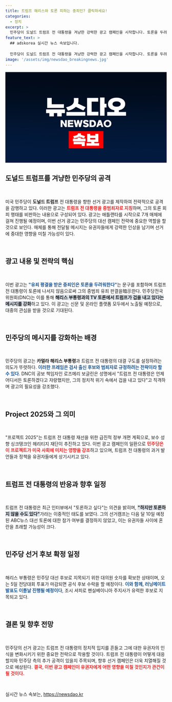 ```yaml
---
title: 트럼프 해리스와 토론 피하는 중죄인? 클릭하세요!
categories:
  - 정치
excerpt: >
  민주당이 도널드 트럼프 전 대통령을 겨냥한 강력한 광고 캠페인을 시작합니다. 토론을 두려워하는 중범죄자라는 직격탄을 날리며, 해리스 부통령과의 대결 구도를 주목받게 할 예정입니다. 클릭할 수밖에 없는 이 광고의 전말을 알아보세요!
feature_text: >
  ## adskorea 실시간 뉴스 속보입니다.

  민주당이 도널드 트럼프 전 대통령을 겨냥한 강력한 광고 캠페인을 시작합니다. 토론을 두려워하는 중범죄자라는 직격탄을 날리며, 해리스 부통령과의 대결 구도를 주목받게 할 예정입니다. 클릭할 수밖에 없는 이 광고의 전말을 알아보세요!
image: '/assets/img/newsdao_breakingnews.jpg'
---
```


<p><img src="/assets/img/newsdao_breakingnews.jpg" alt="adskorea 속보" /></p>

<h2 data-ke-size="size26">도널드 트럼프를 겨냥한 민주당의 공격</h2>

<p data-ke-size="size16">&nbsp;</p>

<p>미국 민주당이 <b>도널드 트럼프</b> 전 대통령을 향한 선거 광고를 제작하여 전략적으로 공격을 감행하고 있다. 이러한 광고는 <b><span style="color: #ee2323;">트럼프 전 대통령을 중범죄자로 지칭</span></b>하며, 그의 토론 회피 행태를 비판하는 내용으로 구성되어 있다. 광고는 애틀랜타를 시작으로 7개 매체에 걸쳐 진행될 예정이며, 이번 선거 광고는 민주당의 대선 캠페인 전략에 중요한 역할을 할 것으로 보인다. 매체를 통해 전달될 메시지는 유권자들에게 강력한 인상을 남기며 선거에 중대한 영향을 미칠 가능성이 있다.</p>

<p data-ke-size="size16">&nbsp;</p>

<h2 data-ke-size="size26">광고 내용 및 전략의 핵심</h2>

<p data-ke-size="size16">&nbsp;</p>

<p>이번 광고는 <b><span style="color: #1a5490;">"유죄 평결을 받은 중죄인은 토론을 두려워한다"</span></b>는 문구를 포함하며 트럼프 전 대통령이 토론에 나서지 않음으로써 그의 중범죄 유죄 판결을暗示한다. 민주당전국위원회(DNC)는 이를 통해 <b><span style="background-color: #21538527;">해리스 부통령과의 TV 토론에서 트럼프가 겁을 내고 있다는 메시지를 강화</span></b>하고 있다. 이 광고는 신문 및 온라인 플랫폼 모두에서 노출될 예정으로, 대중의 관심을 받을 것으로 기대된다.</p>

<p data-ke-size="size16">&nbsp;</p>

<h2 data-ke-size="size26">민주당의 메시지를 강화하는 배경</h2>

<p data-ke-size="size16">&nbsp;</p>

<p>민주당의 광고는 <b>카멀라 해리스 부통령</b>과 트럼프 전 대통령의 대결 구도를 설정하려는 의도가 뚜렷하다. <b><span style="color: #1a5490;">이러한 프레임은 검사 출신 후보와 범죄자로 규정하려는 전략이라 할 수 있다</span></b>. DNC의 공보 책임자인 로즈메리 보글린은 성명에서 "트럼프 전 대통령은 언제 어디서든 토론하겠다고 자랑했지만, 그의 정치적 위기 속에서 겁을 내고 있다"고 직격하며 광고의 필요성을 강조했다.</p>

<p data-ke-size="size16">&nbsp;</p>

<h2 data-ke-size="size26">Project 2025와 그 의미</h2>

<p data-ke-size="size16">&nbsp;</p>

<p>"프로젝트 2025"는 트럼프 전 대통령 재선을 위한 급진적 정부 개편 계획으로, 보수 성향 싱크탱크인 헤리티지 재단이 추진하고 있다. 이번 광고 캠페인의 일환으로 <b><span style="color: #ee2323;">민주당은 이 프로젝트가 미국 사회에 미치는 영향을 강조</span></b>하고 있으며, 트럼프 전 대통령의 과거 발언들과 정책을 유권자들에게 상기시키고 있다.</p>

<p data-ke-size="size16">&nbsp;</p>

<h2 data-ke-size="size26">트럼프 전 대통령의 반응과 향후 일정</h2>

<p data-ke-size="size16">&nbsp;</p>

<p>트럼프 전 대통령은 최근 인터뷰에서 "토론하고 싶다"는 의견을 밝히며, <b><span style="background-color: #21538527;">"하지만 토론하지 않을 수도 있다"</span></b>가라는 이중적인 태도를 보였다. 그의 선거캠프는 다음 달 10일 예정된 ABC뉴스 대선 토론에 대한 참가 여부를 결정하지 않았고, 이는 유권자들 사이에 혼란을 초래할 가능성이 크다.</p>

<p data-ke-size="size16">&nbsp;</p>

<h2 data-ke-size="size26">민주당 선거 후보 확정 일정</h2>

<p data-ke-size="size16">&nbsp;</p>

<p>해리스 부통령은 민주당 대선 후보로 지목되기 위한 대의원 숫자를 확보한 상태이며, 오는 5일 전당대회 투표가 마감되면 공식 후보 수락을 할 예정이다. <b><span style="color: #1a5490;">이와 함께, 러닝메이트 발표도 이튿날 진행될 예정이다</span></b>, 조시 셔피로 펜실베이니아 주지사가 유력한 후보로 지목되고 있다. </p>

<p data-ke-size="size16">&nbsp;</p>

<h2 data-ke-size="size26">결론 및 향후 전망</h2>

<p data-ke-size="size16">&nbsp;</p>

<p>민주당의 선거 광고는 트럼프 전 대통령의 정치적 입지를 흔들고 그에 대한 유권자의 인식을 변화시키기 위한 중요한 전략으로 작용할 것이다. 트럼프 전 대통령이 어떻게 대응할지와 민주당 측의 추가 공격이 있을지 주목되며, 향후 선거 캠페인은 더욱 치열해질 것으로 예상된다. <b><span style="color: #ee2323;">결국, 이번 광고 캠페인이 유권자에게 어떤 영향을 미칠 것인지가 관건이 될 것이다.</span></b> </p>

<p data-ke-size="size16">&nbsp;</p>
실시간 뉴스 속보는, <a href="https://newsdao.kr" rel="dofollow">https://newsdao.kr</a>


